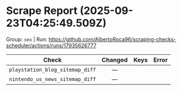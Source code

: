 # Scrape Report (2025-09-23T04:25:49.509Z)

Group: `seo`  |  Run: https://github.com/AlbertoRoca96/scraping-checks-scheduler/actions/runs/17935626777

| Check | Changed | Keys | Error |
|---|:---:|:--|:--|
| `playstation_blog_sitemap_diff` | — |  |  |
| `nintendo_us_news_sitemap_diff` | — |  |  |
